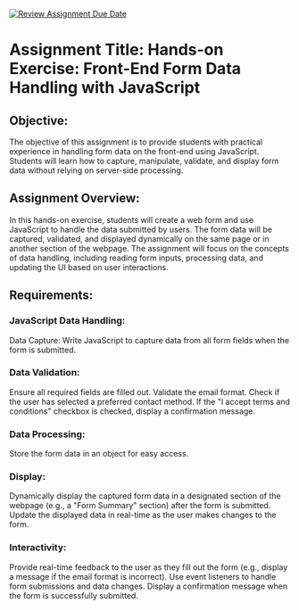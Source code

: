 [![Review Assignment Due Date](https://classroom.github.com/assets/deadline-readme-button-22041afd0340ce965d47ae6ef1cefeee28c7c493a6346c4f15d667ab976d596c.svg)](https://classroom.github.com/a/dDh7peD_)
# Assignment Title: Hands-on Exercise: Front-End Form Data Handling with JavaScript

## Objective:
The objective of this assignment is to provide students with practical experience in handling form data on the front-end using JavaScript. Students will learn how to capture, manipulate, validate, and display form data without relying on server-side processing.

## Assignment Overview:
In this hands-on exercise, students will create a web form and use JavaScript to handle the data submitted by users. The form data will be captured, validated, and displayed dynamically on the same page or in another section of the webpage. The assignment will focus on the concepts of data handling, including reading form inputs, processing data, and updating the UI based on user interactions.

## Requirements:

### JavaScript Data Handling:

Data Capture: Write JavaScript to capture data from all form fields when the form is submitted.

### Data Validation:
Ensure all required fields are filled out.
Validate the email format.
Check if the user has selected a preferred contact method.
If the "I accept terms and conditions" checkbox is checked, display a confirmation message.

### Data Processing:
Store the form data in an object for easy access.

### Display:
Dynamically display the captured form data in a designated section of the webpage (e.g., a "Form Summary" section) after the form is submitted.
Update the displayed data in real-time as the user makes changes to the form.

### Interactivity:

Provide real-time feedback to the user as they fill out the form (e.g., display a message if the email format is incorrect).
Use event listeners to handle form submissions and data changes.
Display a confirmation message when the form is successfully submitted.
